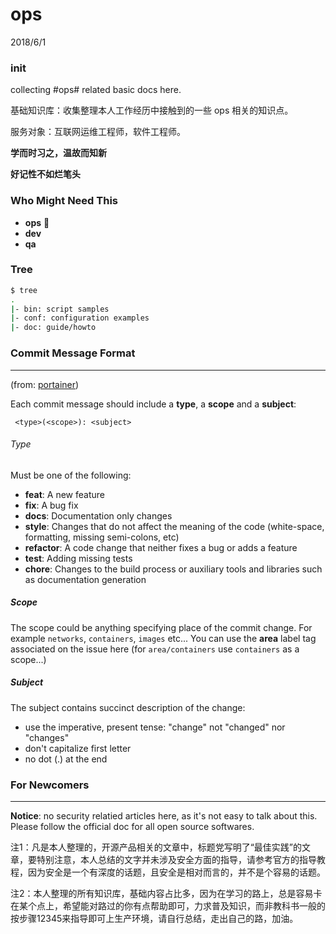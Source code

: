 # ops
2018/6/1

### init

collecting #ops# related basic docs here.

基础知识库：收集整理本人工作经历中接触到的一些 ops 相关的知识点。

服务对象：互联网运维工程师，软件工程师。

**学而时习之，温故而知新**

**好记性不如烂笔头**


### Who Might Need This

* **ops** 
* **dev**
* **qa**




### Tree

```bash
$ tree
.
|- bin: script samples
|- conf: configuration examples
|- doc: guide/howto
```



### Commit Message Format
---

(from: [portainer](https://raw.githubusercontent.com/portainer/portainer/develop/CONTRIBUTING.md))

Each commit message should include a **type**, a **scope** and a **subject**:

```
 <type>(<scope>): <subject>
```

###### Type

Must be one of the following:

* **feat**: A new feature
* **fix**: A bug fix
* **docs**: Documentation only changes
* **style**: Changes that do not affect the meaning of the code (white-space, formatting, missing
  semi-colons, etc)
* **refactor**: A code change that neither fixes a bug or adds a feature
* **test**: Adding missing tests
* **chore**: Changes to the build process or auxiliary tools and libraries such as documentation
  generation

##### Scope

The scope could be anything specifying place of the commit change. For example `networks`,
`containers`, `images` etc...
You can use the **area** label tag associated on the issue here (for `area/containers` use `containers` as a scope...)

##### Subject

The subject contains succinct description of the change:

* use the imperative, present tense: "change" not "changed" nor "changes"
* don't capitalize first letter
* no dot (.) at the end


### For Newcomers
---

**Notice**: no security relatied articles here, as it's not easy to talk about this. Please follow the official doc for all open source softwares.

注1：凡是本人整理的，开源产品相关的文章中，标题党写明了“最佳实践”的文章，要特别注意，本人总结的文字并未涉及安全方面的指导，请参考官方的指导教程，因为安全是一个有深度的话题，且安全是相对而言的，并不是个容易的话题。

注2：本人整理的所有知识库，基础内容占比多，因为在学习的路上，总是容易卡在某个点上，希望能对路过的你有点帮助即可，力求普及知识，而非教科书一般的按步骤12345来指导即可上生产环境，请自行总结，走出自己的路，加油。
